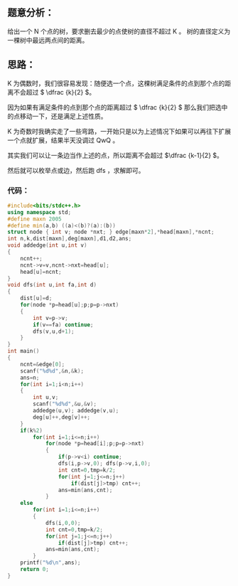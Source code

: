 ## 题意分析：
给出一个 N 个点的树，要求删去最少的点使树的直径不超过 K 。
树的直径定义为一棵树中最远两点间的距离。

## 思路：
K 为偶数时，我们很容易发现：随便选一个点，这棵树满足条件的点到那个点的距离不会超过 $ \dfrac {k}{2} $。

因为如果有满足条件的点到那个点的距离超过 $ \dfrac {k}{2} $ 
那么我们把选中的点移动一下，还是满足上述性质。

K 为奇数时我确实走了一些弯路，一开始只是以为上述情况下如果可以再往下扩展一个点就扩展，结果半天没调过 QwQ 。

其实我们可以让一条边当作上述的点，所以距离不会超过 $\dfrac {k-1}{2} $。

然后就可以枚举点或边，然后跑 dfs ，求解即可。


### 代码：

```cpp
#include<bits/stdc++.h>
using namespace std;
#define maxn 2005
#define min(a,b) ((a)<(b)?(a):(b))
struct node { int v; node *nxt; } edge[maxn*2],*head[maxn],*ncnt;
int n,k,dist[maxn],deg[maxn],d1,d2,ans;
void addedge(int u,int v)
{
	ncnt++;
	ncnt->v=v,ncnt->nxt=head[u];
	head[u]=ncnt;
}
void dfs(int u,int fa,int d)
{
	dist[u]=d;
	for(node *p=head[u];p;p=p->nxt)
	{
		int v=p->v;
		if(v==fa) continue;
		dfs(v,u,d+1);
	}
}
int main()
{
	ncnt=&edge[0];
	scanf("%d%d",&n,&k);
	ans=n;
	for(int i=1;i<n;i++)
	{
		int u,v;
		scanf("%d%d",&u,&v);
		addedge(u,v); addedge(v,u);
		deg[u]++,deg[v]++;
	}
	if(k%2)
		for(int i=1;i<=n;i++)
			for(node *p=head[i];p;p=p->nxt)
			{
				if(p->v<i) continue;
				dfs(i,p->v,0); dfs(p->v,i,0);
				int cnt=0,tmp=k/2;
				for(int j=1;j<=n;j++)
					if(dist[j]>tmp) cnt++;
				ans=min(ans,cnt);
			}
	else
		for(int i=1;i<=n;i++)
		{
			dfs(i,0,0);
			int cnt=0,tmp=k/2;
			for(int j=1;j<=n;j++)
				if(dist[j]>tmp) cnt++;
			ans=min(ans,cnt);
		}
	printf("%d\n",ans);
    return 0;
}

```
